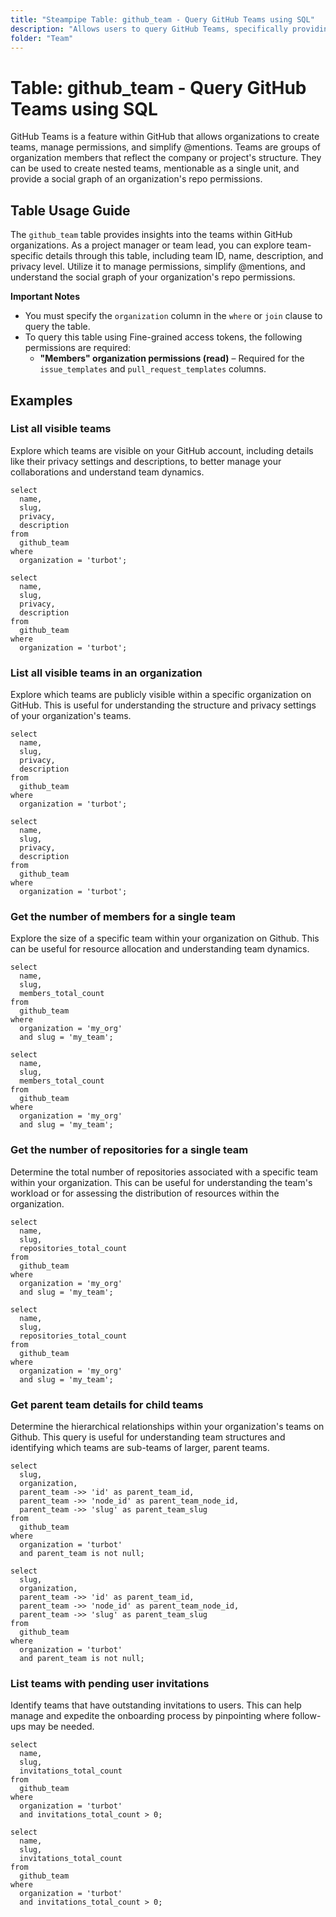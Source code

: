 ```yaml
---
title: "Steampipe Table: github_team - Query GitHub Teams using SQL"
description: "Allows users to query GitHub Teams, specifically providing details about each team within a GitHub organization. This information includes team ID, name, description, privacy level, and more."
folder: "Team"
---
```


# Table: github_team - Query GitHub Teams using SQL

GitHub Teams is a feature within GitHub that allows organizations to create teams, manage permissions, and simplify @mentions. Teams are groups of organization members that reflect the company or project's structure. They can be used to create nested teams, mentionable as a single unit, and provide a social graph of an organization's repo permissions.

## Table Usage Guide

The `github_team` table provides insights into the teams within GitHub organizations. As a project manager or team lead, you can explore team-specific details through this table, including team ID, name, description, and privacy level. Utilize it to manage permissions, simplify @mentions, and understand the social graph of your organization's repo permissions.

**Important Notes**
- You must specify the `organization` column in the `where` or `join` clause to query the table.
- To query this table using Fine-grained access tokens, the following permissions are required:
  - **"Members" organization permissions (read)** – Required for the `issue_templates` and `pull_request_templates` columns.

## Examples

### List all visible teams
Explore which teams are visible on your GitHub account, including details like their privacy settings and descriptions, to better manage your collaborations and understand team dynamics.

```sql+postgres
select
  name,
  slug,
  privacy,
  description
from
  github_team
where
  organization = 'turbot';
```

```sql+sqlite
select
  name,
  slug,
  privacy,
  description
from
  github_team
where
  organization = 'turbot';
```

### List all visible teams in an organization
Explore which teams are publicly visible within a specific organization on GitHub. This is useful for understanding the structure and privacy settings of your organization's teams.

```sql+postgres
select
  name,
  slug,
  privacy,
  description
from
  github_team
where
  organization = 'turbot';
```

```sql+sqlite
select
  name,
  slug,
  privacy,
  description
from
  github_team
where
  organization = 'turbot';
```

### Get the number of members for a single team
Explore the size of a specific team within your organization on Github. This can be useful for resource allocation and understanding team dynamics.

```sql+postgres
select
  name,
  slug,
  members_total_count
from
  github_team
where
  organization = 'my_org'
  and slug = 'my_team';
```

```sql+sqlite
select
  name,
  slug,
  members_total_count
from
  github_team
where
  organization = 'my_org'
  and slug = 'my_team';
```

### Get the number of repositories for a single team
Determine the total number of repositories associated with a specific team within your organization. This can be useful for understanding the team's workload or for assessing the distribution of resources within the organization.

```sql+postgres
select
  name,
  slug,
  repositories_total_count
from
  github_team
where
  organization = 'my_org'
  and slug = 'my_team';
```

```sql+sqlite
select
  name,
  slug,
  repositories_total_count
from
  github_team
where
  organization = 'my_org'
  and slug = 'my_team';
```

### Get parent team details for child teams
Determine the hierarchical relationships within your organization's teams on Github. This query is useful for understanding team structures and identifying which teams are sub-teams of larger, parent teams.

```sql+postgres
select
  slug,
  organization,
  parent_team ->> 'id' as parent_team_id,
  parent_team ->> 'node_id' as parent_team_node_id,
  parent_team ->> 'slug' as parent_team_slug
from
  github_team
where
  organization = 'turbot'
  and parent_team is not null;
```

```sql+sqlite
select
  slug,
  organization,
  parent_team ->> 'id' as parent_team_id,
  parent_team ->> 'node_id' as parent_team_node_id,
  parent_team ->> 'slug' as parent_team_slug
from
  github_team
where
  organization = 'turbot'
  and parent_team is not null;
```

### List teams with pending user invitations
Identify teams that have outstanding invitations to users. This can help manage and expedite the onboarding process by pinpointing where follow-ups may be needed.

```sql+postgres
select
  name,
  slug,
  invitations_total_count
from
  github_team
where
  organization = 'turbot'
  and invitations_total_count > 0;
```

```sql+sqlite
select
  name,
  slug,
  invitations_total_count
from
  github_team
where
  organization = 'turbot'
  and invitations_total_count > 0;
```